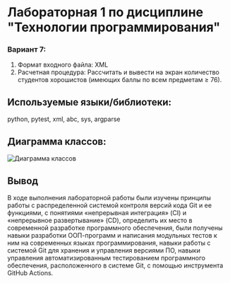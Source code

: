 # Лабораторная 1 по дисциплине "Технологии программирования"
### Вариант 7:
1. Формат входного файла: XML 
2. Расчетная процедура: Рассчитать и вывести на экран количество студентов хорошистов (имеющих баллы по всем предметам ≥ 76).
## Используемые языки/библиотеки:
python, pytest, xml, abc, sys, argparse
## Диаграмма классов:
![Диаграмма классов](/img/ClassDiagram.drawio.png)
## Вывод
В ходе выполнения лабораторной работы были изучены принципы работы с распределенной системой контроля версий кода Git и ее функциями, с понятиями «непрерывная интеграция» (CI) и «непрерывное развертывание»
(CD), определить их место в современной разработке программного обеспечения, были получены навыки разработки ООП-программ и написания модульных тестов к ним на
современных языках программирования, навыки работы с системой Git для хранения и управления версиями ПО, навыки управления автоматизированным тестированием программного обеспечения,
расположенного в системе Git, с помощью инструмента GitHub Actions.